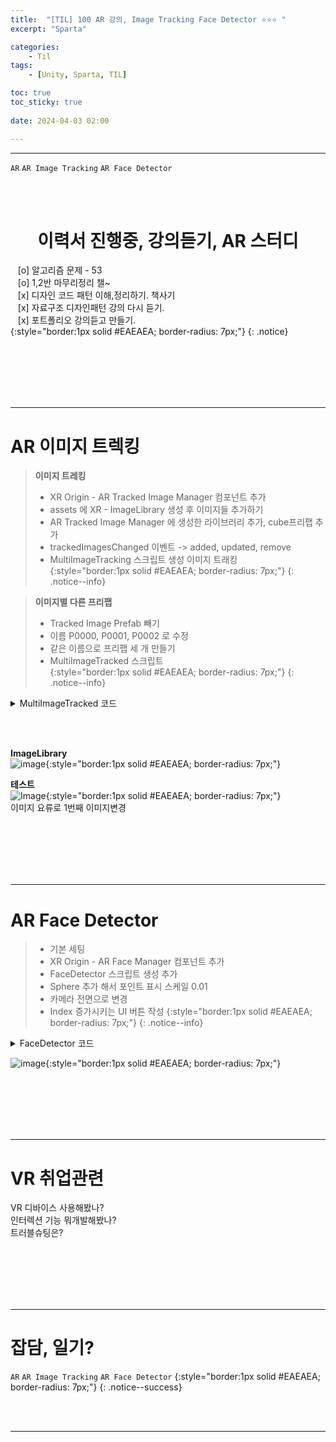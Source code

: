 ```yaml
---
title:  "[TIL] 100 AR 강의, Image Tracking Face Detector ⭐⭐⭐ "
excerpt: "Sparta"

categories:
    - Til
tags:
    - [Unity, Sparta, TIL]

toc: true
toc_sticky: true
 
date: 2024-04-03 02:00

---
```

- - -

`AR` `AR Image Tracking` `AR Face Detector`

<BR><BR>

<center><H1>  이력서 진행중, 강의듣기, AR 스터디 </H1></center>

&nbsp;&nbsp; [o] 알고리즘 문제  - 53       
&nbsp;&nbsp; [o] 1,2반 마무리정리  챌~   
&nbsp;&nbsp; [x] 디자인 코드 패턴 이해,정리하기. 책사기  
&nbsp;&nbsp; [x] 자료구조 디자인패턴 강의 다시 듣기.   
&nbsp;&nbsp; [x] 포트폴리오 강의듣고 만들기.   
{:style="border:1px solid #EAEAEA; border-radius: 7px;"}
{: .notice}  

<br><br><br><br><br>
- - - 

# AR 이미지 트렉킹

> **이미지 트레킹**  
> - XR Origin - AR Tracked Image Manager 컴포넌트 추가  
> - assets 에 XR - ImageLibrary 생성 후 이미지들 추가하기  
> - AR Tracked Image Manager 에 생성한 라이브러리 추가, cube프리팹 추가  
> - trackedImagesChanged 이벤트 -> added, updated, remove  
> - MultiImageTracking 스크립트 생성 이미지 트래킹  
{:style="border:1px solid #EAEAEA; border-radius: 7px;"}
{: .notice--info}  

> **이미지별 다른 프리팹**  
> - Tracked Image Prefab 빼기  
> - 이름 P0000, P0001, P0002 로 수정  
> - 같은 이름으로 프리팹 세 개 만들기  
> - MultiImageTracked 스크립트  
{:style="border:1px solid #EAEAEA; border-radius: 7px;"}
{: .notice--info}  

<details>
<summary>MultiImageTracked 코드</summary>

<div class="notice--primary" markdown="1"> 

```c# 
using System.Collections;
using System.Collections.Generic;
using UnityEngine;
using UnityEngine.XR.ARFoundation;
using UnityEngine.XR.ARSubsystems;

public class MultiImageTracked : MonoBehaviour
{
    private ARTrackedImageManager ARTrackedImageManager;

    private Dictionary<string, GameObject> instanciatePrefab;

    private void Awake()
    {
        ARTrackedImageManager = GetComponent<ARTrackedImageManager>();
    }

    private void OnEnable()
    {
        ARTrackedImageManager.trackedImagesChanged += OnTrackedImage;
    }

    private void OnDisable()
    {
        ARTrackedImageManager.trackedImagesChanged -= OnTrackedImage;
    }

    void OnTrackedImage(ARTrackedImagesChangedEventArgs args)
    {
        foreach (ARTrackedImage trackedImage in args.added)
        {
            InstantiateGameObject(trackedImage);
        }

        foreach (ARTrackedImage trackedImage in args.updated)
        {
            UpdateTrackingGameObject(trackedImage);
        }

        foreach (ARTrackedImage trackedImage in args.removed)
        {
            DestroyGameObject(trackedImage);
        }
    }

    private void InstantiateGameObject(ARTrackedImage addedImage)
    {
        GameObject prefab = Instantiate(Resources.Load<GameObject>(addedImage.referenceImage.name));
        prefab.transform.position = addedImage.transform.position;
        prefab.transform.rotation = addedImage.transform.rotation;
        prefab.transform.parent = addedImage.transform;

        instanciatePrefab.Add(addedImage.referenceImage.name, prefab);
    }

    private void UpdateTrackingGameObject(ARTrackedImage updatedImage)
    {
        for (int i = 0; i < instanciatePrefab.Count; i++)
        {
            if (instanciatePrefab.TryGetValue(updatedImage.referenceImage.name, out GameObject prefab))
            {
                prefab.transform.position = updatedImage.transform.position;
                prefab.transform.rotation = updatedImage.transform.rotation;
                prefab.SetActive(true);
            }
        }
    }

    private void DestroyGameObject(ARTrackedImage removedImage)
    {
        for (int i = 0; i < instanciatePrefab.Count; i++)
        {
            if (instanciatePrefab.TryGetValue(removedImage.referenceImage.name, out GameObject prefab))
            {
                instanciatePrefab.Remove(removedImage.referenceImage.name);
                Destroy(prefab);
            }
        }
    }
}

```
</div>

</details>

<br><br>

**ImageLibrary**  
![image](https://github.com/levell1/levell1.github.io/assets/96651722/0a9dbfe1-f667-4035-9b9c-5964393e5315){:style="border:1px solid #EAEAEA; border-radius: 7px;"}  

**테스트**   
![Image](https://github.com/levell1/levell1.github.io/assets/96651722/747684bd-0a9f-405c-8427-2ccb2d5a622f){:style="border:1px solid #EAEAEA; border-radius: 7px;"}  
이미지 요류로 1번째 이미지변경

<br><br><br><br><br>
- - - 

# AR Face Detector

> - 기본 세팅
> - XR Origin - AR Face Manager 컴포넌트 추가  
> - FaceDetector 스크립트 생성 추가  
> - Sphere 추가 해서 포인트 표시 스케일 0.01  
> - 카메라 전면으로 변경  
> - Index 증가시키는 UI 버튼 작성
{:style="border:1px solid #EAEAEA; border-radius: 7px;"}
{: .notice--info}  


<details>
<summary>FaceDetector 코드</summary>

<div class="notice--primary" markdown="1"> 

```c# 
using UnityEngine;
using UnityEngine.UI;
using UnityEngine.XR.ARFoundation;

public class FaceDetector : MonoBehaviour
{
    ARFaceManager faceManager;
    public GameObject facePref;
    public Text text;
    int index = 0;


    void Start()
    {
        faceManager = GetComponent<ARFaceManager>();
        faceManager.facesChanged += OnDetect;
        text.text = index.ToString();
    }

    void OnDetect(ARFacesChangedEventArgs args) 
    {
        if (args.updated.Count > 0)
        {
            Vector3 pos = args.updated[0].vertices[index];
            pos = args.updated[0].transform.TransformPoint(pos);
            facePref.SetActive(true);
            facePref.transform.position = pos;
        }
        else
        {
            facePref.SetActive(false);
        }
    }

    public void OnButtonClick() 
    {
        index++;
        text.text = index.ToString();
    }
}

```
</div>
</details>

![image](https://github.com/levell1/levell1.github.io/assets/96651722/2e8108ca-466b-4090-90bb-c71bbc7e5ebb){:style="border:1px solid #EAEAEA; border-radius: 7px;"}  

<br><br><br><br><br>
- - - 

# VR 취업관련
VR 디바이스 사용해봤나?  
인터렉션 기능 뭐개발해봤나?  
트러블슈팅은?  

<br><br><br><br><br>
- - - 

# 잡담, 일기?
`AR` `AR Image Tracking` `AR Face Detector`
{:style="border:1px solid #EAEAEA; border-radius: 7px;"}
{: .notice--success}  

<br><br>
- - -
